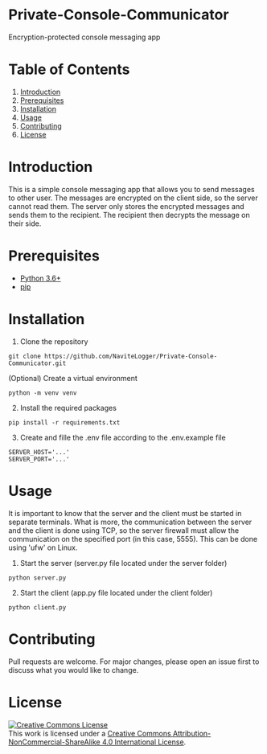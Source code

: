 # Private-Console-Communicator
Encryption-protected console messaging app

# Table of Contents
1. [Introduction](#introduction)
2. [Prerequisites](#prerequisites)
3. [Installation](#installation)
4. [Usage](#usage)
5. [Contributing](#contributing)
6. [License](#license)

# Introduction
This is a simple console messaging app that allows you to send messages to other user. The messages are encrypted on the client side, so the server cannot read them. The server only stores the encrypted messages and sends them to the recipient. The recipient then decrypts the message on their side.

# Prerequisites
- [Python 3.6+](https://www.python.org/downloads/)
- [pip](https://pip.pypa.io/en/stable/installing/)

# Installation
1. Clone the repository
```
git clone https://github.com/NaviteLogger/Private-Console-Communicator.git
```

(Optional) Create a virtual environment
```
python -m venv venv
```

2. Install the required packages
```
pip install -r requirements.txt
```

3. Create and fille the .env file according to the .env.example file
```
SERVER_HOST='...'
SERVER_PORT='...'
```

# Usage
It is important to know that the server and the client must be started in separate terminals. What is more, the communication between the server and the client is done using TCP, so the server firewall must allow the communication on the specified port (in this case, 5555). This can be done using 'ufw' on Linux.

1. Start the server (server.py file located under the server folder)
```
python server.py
```

2. Start the client (app.py file located under the client folder)
```
python client.py
```

# Contributing
Pull requests are welcome. For major changes, please open an issue first to discuss what you would like to change.

# License
<a rel="license" href="http://creativecommons.org/licenses/by-nc-sa/4.0/"><img alt="Creative Commons License" style="border-width:0" src="https://i.creativecommons.org/l/by-nc-sa/4.0/88x31.png" /></a><br />This work is licensed under a <a rel="license" href="http://creativecommons.org/licenses/by-nc-sa/4.0/">Creative Commons Attribution-NonCommercial-ShareAlike 4.0 International License</a>.